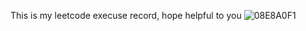 This is my leetcode execuse record, hope helpful to you ![08E8A0F1](https://user-images.githubusercontent.com/5241928/184343434-fb88e530-8deb-4573-be86-7d8f2cdc028f.png)

